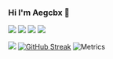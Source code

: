 ### Hi I'm Aegcbx 👋

![](https://github-profile-trophy.vercel.app/?username=ezgx&theme=onedark)
![](https://img.shields.io/badge/-HTML5-E34F26?style=flat-square&logo=html5&logoColor=white)
![](https://img.shields.io/badge/-CSS3-1572B6?style=flat-square&logo=css3)
![](https://img.shields.io/badge/-JavaScript-oringe?style=flat-square&logo=javascript)

![](https://github-readme-stats.xaoxuu.com/api/?username=ezgx)
[![GitHub Streak](https://streak-stats.demolab.com?user=ezgx&theme=vue-dark&locale=zh_Hans)](https://git.io/streak-stats)
![Metrics](https://metrics.lecoq.io/ezgx?template=terminal&base=header%2C%20activity%2C%20community%2C%20repositories%2C%20metadata&base.indepth=false&base.hireable=false&base.skip=false&config.timezone=Asia%2FShanghai)

<!--
**Ezgx/Ezgx** is a ✨ _special_ ✨ repository because its `README.md` (this file) appears on your GitHub profile.

Here are some ideas to get you started:

- 🔭 I’m currently working on ...
- 🌱 I’m currently learning ...
- 👯 I’m looking to collaborate on ...
- 🤔 I’m looking for help with ...
- 💬 Ask me about ...
- 📫 How to reach me: ...
- 😄 Pronouns: ...
- ⚡ Fun fact: ...
-->
